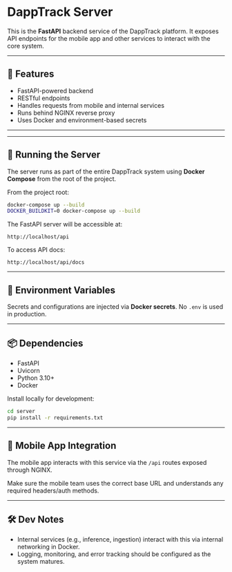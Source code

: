 # DappTrack Server

This is the **FastAPI** backend service of the DappTrack platform. It exposes API endpoints for the mobile app and other services to interact with the core system.

---

## 🔧 Features

- FastAPI-powered backend
- RESTful endpoints
- Handles requests from mobile and internal services
- Runs behind NGINX reverse proxy
- Uses Docker and environment-based secrets

---


---

## 🚀 Running the Server

The server runs as part of the entire DappTrack system using **Docker Compose** from the root of the project.

From the project root:

```bash
docker-compose up --build
DOCKER_BUILDKIT=0 docker-compose up --build

````

The FastAPI server will be accessible at:

```
http://localhost/api
```

To access API docs:

```
http://localhost/api/docs
```

---

## 🔐 Environment Variables

Secrets and configurations are injected via **Docker secrets**. No `.env` is used in production.


---

## 📦 Dependencies

* FastAPI
* Uvicorn
* Python 3.10+
* Docker

Install locally for development:

```bash
cd server
pip install -r requirements.txt
```

---

## 📱 Mobile App Integration

The mobile app interacts with this service via the `/api` routes exposed through NGINX.

Make sure the mobile team uses the correct base URL and understands any required headers/auth methods.

---

## 🛠 Dev Notes

* Internal services (e.g., inference, ingestion) interact with this via internal networking in Docker.
* Logging, monitoring, and error tracking should be configured as the system matures.



